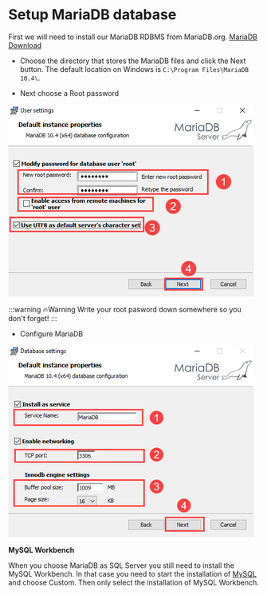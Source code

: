 # Setup MariaDB database

First we will need to install our MariaDB RDBMS from MariaDB.org. [MariaDB Download](https://mariadb.org/download/)

* Choose the directory that stores the MariaDB files and click the Next button. The default location on Windows is `C:\Program Files\MariaDB 10.4\`.

* Next choose a Root password 

![image](./images/image4.png)

:::warning 🔥Warning
Write your root pasword down somewhere so you don't forget!
:::

* Configure MariaDB

![image](./images/image5.png)

**MySQL Workbench**

When you choose MariaDB as SQL Server you still need to install the MySQL Workbench.
In that case you need to start the installation of [MySQL](../42_setup_mysql/README.md) and choose Custom.
Then only select the installation of MySQL Workbench.
